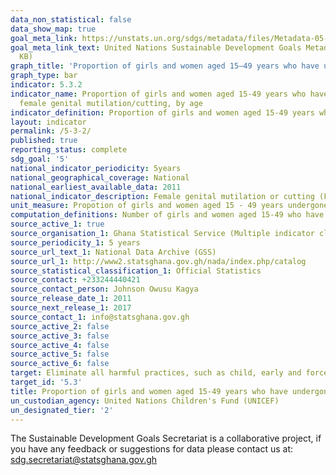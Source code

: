 ```yaml
---
data_non_statistical: false
data_show_map: true
goal_meta_link: https://unstats.un.org/sdgs/metadata/files/Metadata-05-03-02.pdf
goal_meta_link_text: United Nations Sustainable Development Goals Metadata (PDF 206
  KB)
graph_title: 'Proportion of girls and women aged 15–49 years who have undergone female genital mutilation/cutting, by age'
graph_type: bar
indicator: 5.3.2
indicator_name: Proportion of girls and women aged 15-49 years who have undergone
  female genital mutilation/cutting, by age
indicator_definition: Proportion of girls and women aged 15-49 years who have undergone female genital mutilation/cutting is currently being measured by the proportion of girls aged 15-19 years who have undergone female genital mutilation/cutting   
layout: indicator
permalink: /5-3-2/
published: true
reporting_status: complete
sdg_goal: '5'
national_indicator_periodicity: 5years
national_geographical_coverage: National
national_earliest_available_data: 2011
national_indicator_description: Female genital mutilation or cutting (FGM/C) refers to all procedures involving partial or total removal of the female external genitalia or other injury to the female genital organs for non-medical reasons (World Health Organization, Eliminating Female Genital Mutilation: An interagency statement, WHO, UNFPA, UNICEF, UNIFEM, OHCHR, UNHCR, UNECA, UNESCO, UNDP, UNAIDS, WHO, Geneva, 2008, p.4)
unit_measure: Propotion of girls and women aged 15 - 49 years undergone female genital mutation
computation_definitions: Number of girls and women aged 15-49 who have undergone FGM/C divided by the total number of girls and women aged 15-49 in the population multiplied by 100
source_active_1: true
source_organisation_1: Ghana Statistical Service (Multiple indicator cluster servey)
source_periodicity_1: 5 years 
source_url_text_1: National Data Archive (GSS)
source_url_1: http://www2.statsghana.gov.gh/nada/index.php/catalog
source_statistical_classification_1: Official Statistics
source_contact: +233244440421
source_contact_person: Johnson Owusu Kagya
source_release_date_1: 2011
source_next_release_1: 2017
source_contact_1: info@statsghana.gov.gh
source_active_2: false
source_active_3: false
source_active_4: false
source_active_5: false
source_active_6: false
target: Eliminate all harmful practices, such as child, early and forced marriage and female genital mutilation
target_id: '5.3'
title: Proportion of girls and women aged 15-49 years who have undergone female genital mutilation/cutting, by age
un_custodian_agency: United Nations Children's Fund (UNICEF)
un_designated_tier: '2'
---
```

The Sustainable Development Goals Secretariat is a collaborative project, if you have any feedback or suggestions for data please contact us at: sdg.secretariat@statsghana.gov.gh

